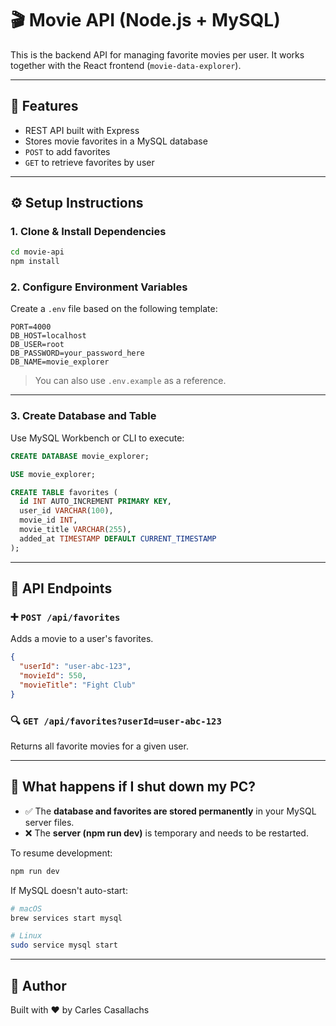 # 🎬 Movie API (Node.js + MySQL)

This is the backend API for managing favorite movies per user. It works together with the React frontend (`movie-data-explorer`).

---

## 🚀 Features

- REST API built with Express
- Stores movie favorites in a MySQL database
- `POST` to add favorites
- `GET` to retrieve favorites by user

---

## ⚙️ Setup Instructions

### 1. Clone & Install Dependencies

```bash
cd movie-api
npm install
```

### 2. Configure Environment Variables

Create a `.env` file based on the following template:

```env
PORT=4000
DB_HOST=localhost
DB_USER=root
DB_PASSWORD=your_password_here
DB_NAME=movie_explorer
```

> You can also use `.env.example` as a reference.

---

### 3. Create Database and Table

Use MySQL Workbench or CLI to execute:

```sql
CREATE DATABASE movie_explorer;

USE movie_explorer;

CREATE TABLE favorites (
  id INT AUTO_INCREMENT PRIMARY KEY,
  user_id VARCHAR(100),
  movie_id INT,
  movie_title VARCHAR(255),
  added_at TIMESTAMP DEFAULT CURRENT_TIMESTAMP
);
```

---

## 🧪 API Endpoints

### ➕ `POST /api/favorites`

Adds a movie to a user's favorites.

```json
{
  "userId": "user-abc-123",
  "movieId": 550,
  "movieTitle": "Fight Club"
}
```

### 🔍 `GET /api/favorites?userId=user-abc-123`

Returns all favorite movies for a given user.

---

## 💾 What happens if I shut down my PC?

- ✅ The **database and favorites are stored permanently** in your MySQL server files.
- ❌ The **server (npm run dev)** is temporary and needs to be restarted.

To resume development:

```bash
npm run dev
```

If MySQL doesn't auto-start:

```bash
# macOS
brew services start mysql

# Linux
sudo service mysql start
```

---

## 🧠 Author

Built with ❤️ by Carles Casallachs